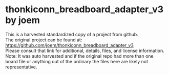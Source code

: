 
# thonkiconn_breadboard_adapter_v3 by joem  
This is a harvested standardized copy of a project from github.  
The original project can be found at:  
https://github.com/joem/thonkiconn_breadboard_adapter_v3  
Please consult that link for additional, details, files, and license information.  
Note: It was auto harvested and if the original repo had more than one board file or anything out of the ordinary the files here are likely not representative.  
    